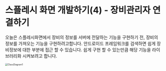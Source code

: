 # 스플레시 화면 개발하기(4) - 장비관리자 연결하기

오늘은 스플레시화면에서 장비의 정보를 서버에 전달하는 기능을 구현하기 전, 장비의 정보를 가져오는 기능을 구현하려고합니다. 안드로이드 프레임워크를 검색하면 쉽게 장비정보에 대한 부분에 접근 할 수 있습니다. 쉽게 구현 할 수 있는만큼 해당 기능을 라이브러리화 시켜보려고 합니다. 



<img src="/Users/sarangyang/StudioProjects/TorangAndroid_master/screen_splash/develop_note/ClassDiagram1.jpg" alt="ClassDiagram1" style="zoom:50%;" />



